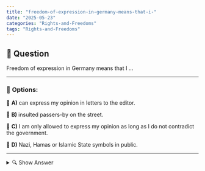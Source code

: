 ```yaml
---
title: "freedom-of-expression-in-germany-means-that-i-"
date: "2025-05-23"
categories: "Rights-and-Freedoms"
tags: "Rights-and-Freedoms"
---
```


## 📌 **Question**

Freedom of expression in Germany means that I ...



---

### 📝 **Options:**

🔘 **A)** can express my opinion in letters to the editor.

🔘 **B)** insulted passers-by on the street.

🔘 **C)** I am only allowed to express my opinion as long as I do not contradict the government.

🔘 **D)** Nazi, Hamas or Islamic State symbols in public.

---

<details>
  <summary>🔍 Show Answer</summary>

  <p>
💡  <b>Correct Answer:</b>  a
  </p>
  <p>
    📖<b>Explanation:</b>
    
  </p>
</details>
